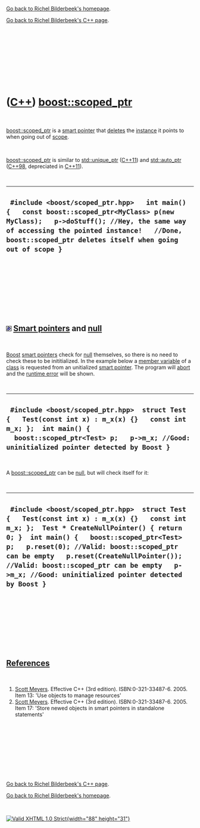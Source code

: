[Go back to Richel Bilderbeek's homepage](index.htm).

[Go back to Richel Bilderbeek's C++ page](Cpp.htm).

 

 

 

 

 

([C++](Cpp.htm)) [boost::scoped\_ptr](CppScoped_ptr.htm)
========================================================

 

[boost::scoped\_ptr](CppScoped_ptr.htm) is a [smart
pointer](CppSmartPointer.htm) that [deletes](CppDelete.htm) the
[instance](CppInstance.htm) it points to when going out of
[scope](CppScope.htm).

 

[boost::scoped\_ptr](CppScoped_ptr.htm) is similar to
[std::unique\_ptr](CppUnique_ptr.htm) ([C++11](Cpp11.htm)) and
[std::auto\_ptr](CppAuto_ptr.htm) ([C++98](Cpp98.htm), depreciated in
[C++11](Cpp11.htm)).

 

  --------------------------------------------------------------------------------------------------------------------------------------------------------------------------------------------------------------------------------------------------
  ` #include <boost/scoped_ptr.hpp>   int main() {   const boost::scoped_ptr<MyClass> p(new MyClass);   p->doStuff(); //Hey, the same way of accessing the pointed instance!   //Done, boost::scoped_ptr deletes itself when going out of scope }`
  --------------------------------------------------------------------------------------------------------------------------------------------------------------------------------------------------------------------------------------------------

 

 

 

 

 

![Boost](PicBoost.png) [Smart pointers](CppSmartPointer.htm) and [null](CppNull.htm)
------------------------------------------------------------------------------------

 

[Boost](CppBoost.htm) [smart pointers](CppSmartPointer.htm) check for
[null](CppNull.htm) themselves, so there is no need to check these to be
inititialized. In the example below a [member
variable](CppMemberVariable.htm) of a [class](CppClass.htm) is requested
from an unitialized [smart pointer](CppSmartPointer.htm). The program
will [abort](CppAbort.htm) and the [runtime error](CppRuntimeError.htm)
will be shown.

 

  --------------------------------------------------------------------------------------------------------------------------------------------------------------------------------------------------------------
  ` #include <boost/scoped_ptr.hpp>  struct Test {   Test(const int x) : m_x(x) {}   const int m_x; };  int main() {   boost::scoped_ptr<Test> p;   p->m_x; //Good: uninitialized pointer detected by Boost }`
  --------------------------------------------------------------------------------------------------------------------------------------------------------------------------------------------------------------

 

A [boost::scoped\_ptr](CppScoped_ptr.htm) can be [null](CppNull.htm),
but will check itself for it:

 

  --------------------------------------------------------------------------------------------------------------------------------------------------------------------------------------------------------------------------------------------------------------------------------------------------------------------------------------------------------------------------------------
  ` #include <boost/scoped_ptr.hpp>  struct Test {   Test(const int x) : m_x(x) {}   const int m_x; };  Test * CreateNullPointer() { return 0; }  int main() {   boost::scoped_ptr<Test> p;   p.reset(0); //Valid: boost::scoped_ptr can be empty   p.reset(CreateNullPointer()); //Valid: boost::scoped_ptr can be empty   p->m_x; //Good: uninitialized pointer detected by Boost }`
  --------------------------------------------------------------------------------------------------------------------------------------------------------------------------------------------------------------------------------------------------------------------------------------------------------------------------------------------------------------------------------------

 

 

 

 

 

[References](CppReferences.htm)
-------------------------------

 

1.  [Scott Meyers](CppScottMeyers.htm). Effective C++ (3rd edition).
    ISBN:0-321-33487-6. 2005. Item 13: 'Use objects to manage resources'
2.  [Scott Meyers](CppScottMeyers.htm). Effective C++ (3rd edition).
    ISBN:0-321-33487-6. 2005. Item 17: 'Store newed objects in smart
    pointers in standalone statements'

 

 

 

 

 

[Go back to Richel Bilderbeek's C++ page](Cpp.htm).

[Go back to Richel Bilderbeek's homepage](index.htm).

 

[![Valid XHTML 1.0 Strict](valid-xhtml10.png){width="88"
height="31"}](http://validator.w3.org/check?uri=referer)
